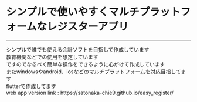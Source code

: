 <h1>シンプルで使いやすくマルチプラットフォームなレジスターアプリ</h1>
<hr>
シンプルで誰でも使える会計ソフトを目指して作成しています<br>
教育機関などでの使用を想定しています<br>
ですのでなるべく簡単な操作をできるように心がけて作成しています<br>
またwindowsやandroid、iosなどのマルチプラットフォームを対応目指してます<br>
flutterで作成してます<br>
web app version link : https://satonaka-chie9.github.io/easy_register/
